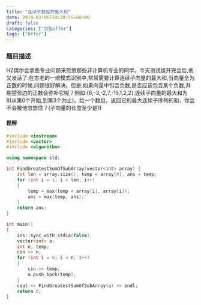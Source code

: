 ```yaml
---
title: "连续子数组的最大和"
date: 2019-03-06T19:20:55+08:00
draft: false
categories: ["剑指offer"]
tags: ["Offer"]
---
```


### 题目描述

HZ偶尔会拿些专业问题来忽悠那些非计算机专业的同学。今天测试组开完会后,他又发话了:在古老的一维模式识别中,常常需要计算连续子向量的最大和,当向量全为正数的时候,问题很好解决。但是,如果向量中包含负数,是否应该包含某个负数,并期望旁边的正数会弥补它呢？例如:{6,-3,-2,7,-15,1,2,2},连续子向量的最大和为8(从第0个开始,到第3个为止)。给一个数组，返回它的最大连续子序列的和，你会不会被他忽悠住？(子向量的长度至少是1)

#### 题解

```c++
#include <iostream>
#include <vector>
#include <algorithm>

using namespace std;

int FindGreatestSumOfSubArray(vector<int> array) {
	int len = array.size(), temp = array[0], ans = temp;
	for (int i = 1; i < len; i++)
	{
		temp = max(temp + array[i], array[i]);
		ans = max(temp, ans);
	}
	return ans;
}

int main()
{
	ios::sync_with_stdio(false);
	vector<int> a;
	int n, temp;
	cin >> n;
	for (int i = 0; i < n; i++)
	{
		cin >> temp;
		a.push_back(temp);
	}
	cout << FindGreatestSumOfSubArray(a) << endl;
	return 0;
}
```